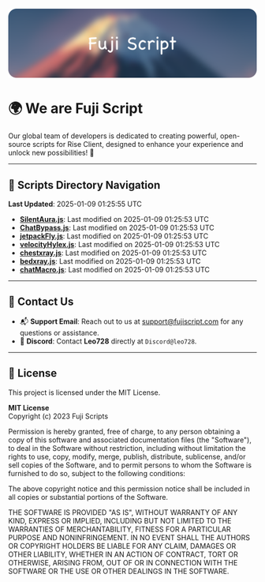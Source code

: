 ![Banner](.github/b.webp)

# 🌍 **We are Fuji Script**

Our global team of developers is dedicated to creating powerful, open-source scripts for Rise Client, designed to enhance your experience and unlock new possibilities! 🌟

---
<!-- SCRIPTS_NAVIGATION_START -->
## 📂 **Scripts Directory Navigation**

**Last Updated**: 2025-01-09 01:25:55 UTC

- **[SilentAura.js](scripts/SilentAura.js)**: Last modified on 2025-01-09 01:25:53 UTC
- **[ChatBypass.js](scripts/ChatBypass.js)**: Last modified on 2025-01-09 01:25:53 UTC
- **[jetpackFly.js](scripts/jetpackFly.js)**: Last modified on 2025-01-09 01:25:53 UTC
- **[velocityHylex.js](scripts/velocityHylex.js)**: Last modified on 2025-01-09 01:25:53 UTC
- **[chestxray.js](scripts/chestxray.js)**: Last modified on 2025-01-09 01:25:53 UTC
- **[bedxray.js](scripts/bedxray.js)**: Last modified on 2025-01-09 01:25:53 UTC
- **[chatMacro.js](scripts/chatMacro.js)**: Last modified on 2025-01-09 01:25:53 UTC

<!-- SCRIPTS_NAVIGATION_END -->

---

## 💬 **Contact Us**  
- 📬 **Support Email**: Reach out to us at [support@fujiscript.com](mailto:support@fujiscript.com) for any questions or assistance.  
- 💬 **Discord**: Contact **Leo728** directly at `Discord@leo728`.

---

## 📜 **License**

This project is licensed under the MIT License.  

**MIT License**  
Copyright (c) 2023 Fuji Scripts  

Permission is hereby granted, free of charge, to any person obtaining a copy of this software and associated documentation files (the "Software"), to deal in the Software without restriction, including without limitation the rights to use, copy, modify, merge, publish, distribute, sublicense, and/or sell copies of the Software, and to permit persons to whom the Software is furnished to do so, subject to the following conditions:  

The above copyright notice and this permission notice shall be included in all copies or substantial portions of the Software.  

THE SOFTWARE IS PROVIDED "AS IS", WITHOUT WARRANTY OF ANY KIND, EXPRESS OR IMPLIED, INCLUDING BUT NOT LIMITED TO THE WARRANTIES OF MERCHANTABILITY, FITNESS FOR A PARTICULAR PURPOSE AND NONINFRINGEMENT. IN NO EVENT SHALL THE AUTHORS OR COPYRIGHT HOLDERS BE LIABLE FOR ANY CLAIM, DAMAGES OR OTHER LIABILITY, WHETHER IN AN ACTION OF CONTRACT, TORT OR OTHERWISE, ARISING FROM, OUT OF OR IN CONNECTION WITH THE SOFTWARE OR THE USE OR OTHER DEALINGS IN THE SOFTWARE.  
